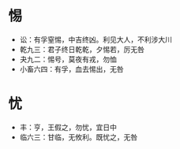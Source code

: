 # 惕
* 讼：有孚窒惕，中吉终凶。利见大人，不利涉大川
* 乾九三：君子终日乾乾，夕惕若，厉无咎
* 夬九二：惕号，莫夜有戎，勿恤
* 小畜六四：有孚，血去惕出，无咎
# 忧
* 丰：亨，王假之，勿忧，宜日中
* 临六三：甘临，无攸利。既忧之，无咎
